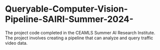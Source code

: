 # Queryable-Computer-Vision-Pipeline-SAIRI-Summer-2024-
The project code completed in the CEAMLS Summer AI Research Institute. The project involves creating a pipeline that can analyze and query traffic video data. 
